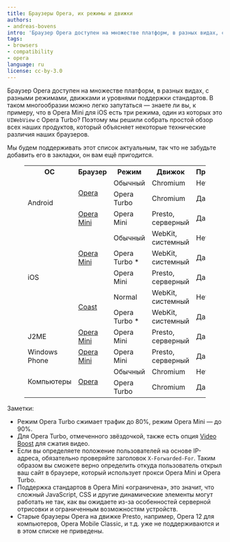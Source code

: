 ```yaml
---
title: Браузеры Opera, их режимы и движки
authors:
- andreas-bovens
intro: 'Браузер Opera доступен на множестве платформ, в разных видах, с разными режимами, движками и уровнями поддержки стандартов. И поскольку в таком многообразии можно легко запутаться, мы решили собрать простой обзор всех наших продуктов, который объясняет некоторые технические различия наших браузеров.'
tags:
- browsers
- compatibility
- opera
language: ru
license: cc-by-3.0
---
```


Браузер Opera доступен на множестве платформ, в разных видах, с разными режимами, движками и уровнями поддержки стандартов. В таком многообразии можно легко запутаться — знаете ли вы, к примеру, что в Opera Mini для iOS есть три режима, один из которых это `UIWebView` с Opera Turbo? Поэтому мы решили собрать простой обзор всех наших продуктов, который объясняет некоторые технические различия наших браузеров.

Мы будем поддерживать этот список актуальным, так что не забудьте добавить его в закладки, он вам ещё пригодится.

<figure block="figure">

<table>
<tr>
	<th>ОС</th>
	<th>Браузер</th>
	<th>Режим</th>
	<th>Движок</th>
	<th>Прокси</th>
	<th>Стандарты</th>
</tr>
<tr>
	<td rowspan="3">Android</td>
	<td rowspan="2"><a href="https://play.google.com/store/apps/details?id=com.opera.browser">Opera</a></td>
	<td>Обычный</td>
	<td>Chromium</td>
	<td>Нет</td>
	<td>Все</td>
</tr>
<tr>
	<td>Opera Turbo</td>
	<td>Chromium</td>
	<td>Да</td>
	<td>Все</td>
</tr>
<tr>
	<td><a href="https://play.google.com/store/apps/details?id=com.opera.mini.native">Opera Mini</a></td>
	<td>Opera Mini</td>
	<td>Presto, серверный</td>
	<td>Да</td>
	<td>Ограничены</td>
</tr>
<tr>
	<td rowspan="5">iOS</td>
	<td rowspan="3"><a href="https://itunes.apple.com/app/id363729560">Opera Mini</a></td>
	<td>Обычный</td>
	<td>WebKit, системный</td>
	<td>Нет</td>
	<td>Все</td>
</tr>
<tr>
	<td>Opera Turbo *</td>
	<td>WebKit, системный</td>
	<td>Да</td>
	<td>Все</td>
</tr>
<tr>
	<td>Opera Mini</td>
	<td>Presto, серверный</td>
	<td>Да</td>
	<td>Ограничены</td>
</tr>
<tr>
	<td rowspan="2"><a href="https://itunes.apple.com/app/id674024845">Coast</a></td>
	<td>Normal</td>
	<td>WebKit, системный</td>
	<td>Нет</td>
	<td>Все</td>
</tr>
<tr>
	<td>Opera Turbo *</td>
	<td>WebKit, системный</td>
	<td>Да</td>
	<td>Все</td>
</tr>
<tr>
	<td>J2ME</td>
	<td><a href="http://www.opera.com/mobile/mini/other">Opera Mini</a></td>
	<td>Opera Mini</td>
	<td>Presto, серверный</td>
	<td>Да</td>
	<td>Ограничены</td>
</tr>
<tr>
	<td>Windows Phone</td>
	<td><a href="http://www.windowsphone.com/en-us/store/app/opera-mini-beta/b3bf000a-e004-4ecb-a8fb-9fc817cdab90">Opera Mini</a></td>
	<td>Opera Mini</td>
	<td>Presto, серверный</td>
	<td>Да</td>
	<td>Ограничены</td>
</tr>
<tr>
	<td rowspan="2">Компьютеры</td>
	<td rowspan="2"><a href="http://www.opera.com/computer">Opera</a></td>
	<td>Обычный</td>
	<td>Chromium</td>
	<td>Нет</td>
	<td>Все</td>
</tr>
<tr>
	<td>Opera Turbo</td>
	<td>Chromium</td>
	<td>Да</td>
	<td>Все</td>
</tr>
</table>

</figure>

Заметки:

- Режим Opera Turbo сжимает трафик до 80%, режим Opera Mini — до 90%.
- Для Opera Turbo, отмеченного звёздочкой, также есть опция [Video Boost](http://www.opera.com/blogs/mobile/2014/11/new-opera-mini-for-iphone-ipad-less-buffering-free-download-appstore/) для сжатия видео.
- Если вы определяете положение пользователей на основе IP-адреса, обязательно проверяйте заголовок `X-Forwarded-For`. Таким образом вы сможете верно определить откуда пользователь открыл ваш сайт в браузере, который использует прокси Opera Mini и Opera Turbo.
- Поддержка стандартов в Opera Mini «ограничена», это значит, что сложный JavaScript, CSS и другие динамические элементы могут работать не так, как вы ожидаете из-за особенностей серверной отрисовки и ограниченным возможностям устройств.
- Старые браузеры Opera на движке Presto, например, Opera 12 для компьютеров, Opera Mobile Classic, и т.д. уже не поддерживаются и в этом списке не приведены.
